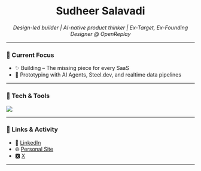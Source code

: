 <h1 align="center">Sudheer Salavadi </h1>
<p align="center"><em>Design-led builder | AI-native product thinker | Ex-Target, Ex-Founding Designer @ OpenReplay</em></p>

---

### 🚀 Current Focus
- ✨ Building – The missing piece for every SaaS
- 🤖 Prototyping with AI Agents, Steel.dev, and realtime data pipelines

---

### 🧰 Tech & Tools
<img src="https://skillicons.dev/icons?i=figma,html,css,tailwind,astro,react,ts,nextjs,sentry,postgres,fastapi,python,supabase" />

---

### 🔗 Links & Activity
- 💼 [LinkedIn](https://linkedin.com/in/sudheer-salavadi)
- 🌐 [Personal Site](https://salavadi.online)
- 🆇 [X](https://x.com/sudheersalavadi)

---
